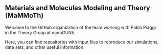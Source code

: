 ## Materials and Molecules Modeling and Theory (MaMMoTh)
Welcome to the GitHub organization of the team working with Pablo Piaggi in the Theory Group at nanoGUNE.

Here, you can find repositories with input files to reproduce our simulations, data sets, and other useful information.
